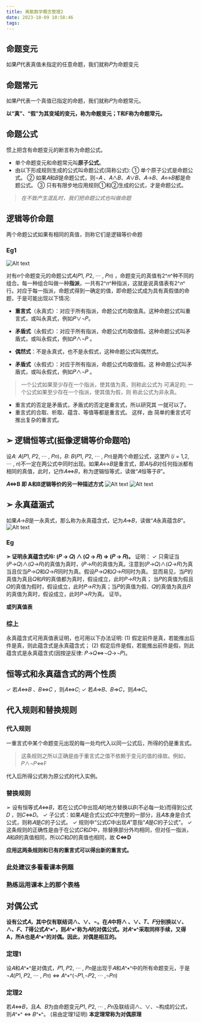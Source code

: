 ```yaml
---
title: 离散数学概念整理2
date: 2023-10-09 10:58:46
tags:
---
```



## 命题变元
如果𝑃代表真值未指定的任意命题，我们就称𝑃为命题变元
##  命题常元
如果𝑃代表一个真值已指定的命题，我们就称𝑃为命题常元。

**以“真”、“假”为其变域的变元，称为命题变元；T和F称为命题常元。**

## 命题公式
惯上把含有命题变元的断言称为命题公式。

- 单个命题变元和命题常元叫**原子公式**。
- 由以下形成规则生成的公式叫命题公式(简称公式):
① 单个原子公式是命题公式。
② 如果𝐴和𝐵是命题公式，则¬𝐴 、𝐴∧𝐵、𝐴∨𝐵、𝐴→𝐵、𝐴↔𝐵都是命题公式。
③ 只有有限步地应用规则①和②生成的公式，才是命题公式。

>*在不致产生混乱时，我们把命题公式也叫做命题*

## 逻辑等价命题
两个命题公式如果有相同的真值，则称它们是逻辑等价命题
### Eg1

![Alt text](image.png)


对有𝑛个命题变元的命题公式𝐴(𝑃1, 𝑃2, ⋯ , 𝑃𝑛) ，命题变元的真值有2^𝑛^种不同的组合。每一种组合叫做一种**指派**，一共有2^𝑛^种指派，这就是说真值表有2^𝑛^行。对应于每一指派，命题式得到一确定的值，即命题公式成为具有真假值的命题，于是可能出现以下情况:


- **重言式**（永真式）：对应于所有指派，命题公式均取值真。这种命题公式叫重言式，或叫永真式，例如𝑃∨¬𝑃。
- **矛盾式**（永假式）：对应于所有指派，命题公式均取值假。这种命题公式叫矛盾式，或叫永假式，例如𝑃∧¬𝑃 。

- **偶然式**：不是永真式，也不是永假式，这种命题公式叫偶然式。

- **矛盾式**（永假式）：对应于所有指派，命题公式均取值假。这
种命题公式叫矛盾式，或叫永假式，例如𝑃∧¬𝑃 。

> 一个公式如果至少存在一个指派，使其值为真，则称此公式为
可满足的; 一个公式如果至少存在一个指派，使其值为假，则
称此公式为非永真。

- 重言式的否定是矛盾式，矛盾式的否定是重言式，所以研究其
一就可以了。
- 重言式的合取、析取、蕴含、等值等都是重言式。 这样，由
简单的重言式可推出复杂的重言式。


## ➢ 逻辑恒等式(挺像逻辑等价命题哈)
设𝐴: 𝐴(𝑃1, 𝑃2, ⋯ , 𝑃𝑛)，𝐵: 𝐵(𝑃1, 𝑃2, ⋯ , 𝑃𝑛)是两个命题公式，这里𝑃𝑖 (𝑖 = 1,2, ⋯ , 𝑛)不一定在两公式中同时出现。如果𝐴↔𝐵是重言式，即𝐴与𝐵对任何指派都有相同的真值，此时，记作𝐴⇔𝐵，称为逻辑恒等式，读做“𝐴恒等于𝐵”。

**𝐴⇔B 即 A和B逻辑等价的另一种描述方式**
![Alt text](image-1.png)
![Alt text](image-2.png)

## ➢ 永真蕴涵式
如果𝐴→𝐵是一永真式，那么称为永真蕴含式，记为𝐴⇒𝐵，读做“𝐴永真蕴含𝐵”。
![Alt text](image-3.png)
### Eg
**➢ 证明永真蕴含式𝐼6: (𝑃 → 𝑄) ∧ (𝑄 → 𝑅) ⇒ (𝑃 → 𝑅)。**
证明：
✓ 只需证当(𝑃→𝑄)∧(𝑄→𝑅)的真值为真时，(𝑃→𝑅)的真值为真。注意到(𝑃→𝑄)∧(𝑄→𝑅)为真当且仅当𝑃→𝑄和𝑄→𝑅同时为真。假设𝑃→𝑄和𝑄→𝑅同时为真。
显而易见，当𝑃的真值为真且𝑄和𝑅的真值都为真时，假设成立，此时𝑃→𝑅为真；
当𝑃的真值为假且𝑄的真值为假时，假设成立，此时𝑃→𝑅为真；当𝑃的真值为假、𝑄的真值为真且𝑅的真值为真时，假设成立，此时𝑃→𝑅为真。
证毕。

**或列真值表**

### 综上
永真蕴含式可用真值表证明，也可用以下办法证明:
(1) 假定前件是真，若能推出后件是真，则此蕴含式是永真蕴含式；
(2) 假定后件是假，若能推出前件是假，则此蕴含式是永真蕴含式(因按逆反律: 𝑃→𝑄⇔¬𝑄→¬𝑃)。


## 恒等式和永真蕴含式的两个性质
✓ 若𝐴⇔𝐵 、𝐵⇔𝐶 ，则𝐴⇔𝐶;
✓ 若𝐴⇒𝐵、𝐵⇒𝐶，则𝐴⇒𝐶。

## 代入规则和替换规则
### 代入规则
一重言式中某个命题变元出现的每一处均代入以同一公式后，所得的仍是重言式。
> 这条规则之所以正确是由于重言式之值不依赖于变元的值的缘故。例如，𝑃∧¬𝑃⇔F

代入后所得公式称为原公式的代入实例。

### 替换规则
➢ 设有恒等式𝐴⇔𝐵，若在公式𝐶中出现𝐴的地方替换以𝐵(不必每一处)而得到公式𝐷 ，则𝐶⇔𝐷。
✓ 子公式：如果𝐴是合式公式𝐶中完整的一部分，且𝐴本身是合式公式，则称𝐴是𝐶的子公式。
✓ 规则中“公式𝐶中出现𝐴”意指“𝐴是𝐶的子公式”。
✓ 这条规则的正确性是由于在公式𝐶和𝐷中，除替换部分外均相同，但对任一指派，𝐴和𝐵的真值相同，所以𝐶和𝐷的真值也相同，故            **C<=>D**

**应用这两条规则和已有的重言式可以得出新的重言式。**

### 此处建议多看看课本例题
### 熟练运用课本上的那个表格


## 对偶公式
**设有公式𝐴，其中仅有联结词∧、∨、¬。在𝐴中将∧ 、∨、𝑇、𝐹分别换以∨、∧、𝐹、𝑇得公式𝐴^∗^，则𝐴^∗^称为𝐴的对偶公式。对𝐴^∗^采取同样手续，又得A，所A也是𝐴^∗^的对偶。因此，对偶是相互的。**

### 定理1
设𝐴和𝐴^∗^是对偶式，𝑃1, 𝑃2, ⋯ , 𝑃𝑛是出现于𝐴和𝐴^∗^中的所有命题变元，于是¬𝐴(𝑃1, 𝑃2, ⋯ , 𝑃𝑛) ⇔ 𝐴^∗^(¬𝑃1,¬𝑃2, ⋯ ,¬𝑃𝑛)

### 定理2
若𝐴⇔𝐵，且𝐴、𝐵为由命题变元𝑃1, 𝑃2, ⋯ , 𝑃𝑛及联结词∧、∨、¬构成的公式，则𝐴^∗^ ⇔ 𝐵^∗^。
(易由定理1证明)
**本定理常称为对偶原理**
